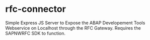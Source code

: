 # rfc-connector

Simple Express JS Server to Expose the ABAP Developement Tools Webservice on Localhost through the RFC Gateway.
Requires the SAPNWRFC SDK to function.
